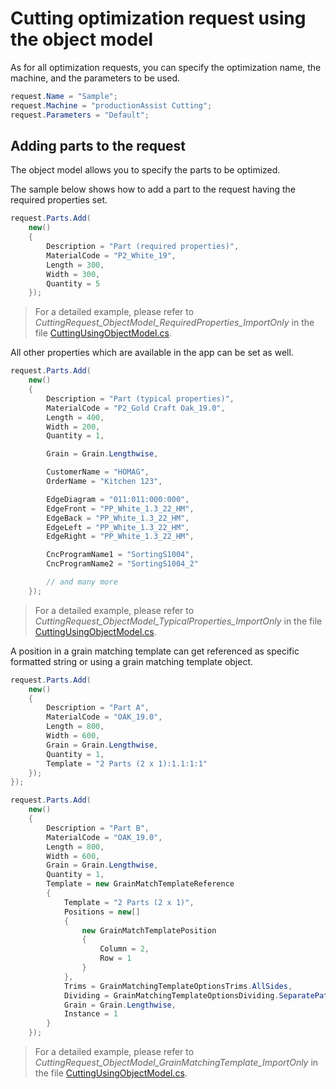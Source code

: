 ﻿# Cutting optimization request using the object model

As for all optimization requests, you can specify the optimization name, the machine, and the parameters to be used.

```c#
request.Name = "Sample";
request.Machine = "productionAssist Cutting";
request.Parameters = "Default";
```

## Adding parts to the request

The object model allows you to specify the parts to be optimized. 

The sample below shows how to add a part to the request having the required properties set.

``` c#
request.Parts.Add(
    new()
    {
        Description = "Part (required properties)",
        MaterialCode = "P2_White_19",
        Length = 300,
        Width = 300,
        Quantity = 5
    });
```

> For a detailed example, please refer to <i>CuttingRequest_ObjectModel_RequiredProperties_ImportOnly</i> in the file [CuttingUsingObjectModel.cs](CuttingUsingObjectModel.cs).

All other properties which are available in the app can be set as well.

``` c#
request.Parts.Add(
    new()
    {
        Description = "Part (typical properties)",
        MaterialCode = "P2_Gold Craft Oak_19.0",
        Length = 400,
        Width = 200,
        Quantity = 1,

        Grain = Grain.Lengthwise,

        CustomerName = "HOMAG",
        OrderName = "Kitchen 123",

        EdgeDiagram = "011:011:000:000",
        EdgeFront = "PP_White_1.3_22_HM",
        EdgeBack = "PP_White_1.3_22_HM",
        EdgeLeft = "PP_White_1.3_22_HM",
        EdgeRight = "PP_White_1.3_22_HM",

        CncProgramName1 = "SortingS1004",
        CncProgramName2 = "SortingS1004_2"

        // and many more
    });
```

> For a detailed example, please refer to <i>CuttingRequest_ObjectModel_TypicalProperties_ImportOnly</i> in the file [CuttingUsingObjectModel.cs](CuttingUsingObjectModel.cs).

A position in a grain matching template can get referenced as specific formatted string or using a grain matching template object.

``` c#
request.Parts.Add(
    new()
    {
        Description = "Part A",
        MaterialCode = "OAK_19.0",
        Length = 800,
        Width = 600,
        Grain = Grain.Lengthwise,
        Quantity = 1,
        Template = "2 Parts (2 x 1):1.1:1:1"
    });
});

request.Parts.Add(
    new()
    {
        Description = "Part B",
        MaterialCode = "OAK_19.0",
        Length = 800,
        Width = 600,
        Grain = Grain.Lengthwise,
        Quantity = 1,
        Template = new GrainMatchTemplateReference
        {
            Template = "2 Parts (2 x 1)",
            Positions = new[]
            {
                new GrainMatchTemplatePosition
                {
                    Column = 2,
                    Row = 1
                }
            },
            Trims = GrainMatchingTemplateOptionsTrims.AllSides,
            Dividing = GrainMatchingTemplateOptionsDividing.SeparatePattern,
            Grain = Grain.Lengthwise,
            Instance = 1
        }                   
    });
```

> For a detailed example, please refer to <i>CuttingRequest_ObjectModel_GrainMatchingTemplate_ImportOnly</i> in the file [CuttingUsingObjectModel.cs](CuttingUsingObjectModel.cs).